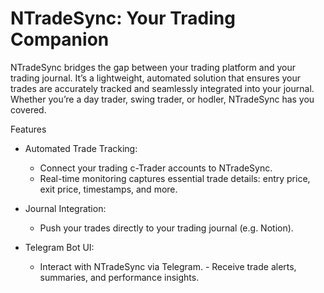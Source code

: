 # NTradeSync: Your Trading Companion

NTradeSync bridges the gap between your trading platform and your trading journal. It’s a lightweight, automated solution that ensures your trades are accurately tracked and seamlessly integrated into your journal. Whether you’re a day trader, swing trader, or hodler, NTradeSync has you covered.

Features

- Automated Trade Tracking:

  - Connect your trading c-Trader accounts to NTradeSync.
  - Real-time monitoring captures essential trade details: entry price, exit price, timestamps, and more.

- Journal Integration:
  - Push your trades directly to your trading journal (e.g. Notion).
- Telegram Bot UI:
  - Interact with NTradeSync via Telegram. - Receive trade alerts, summaries, and performance insights.
